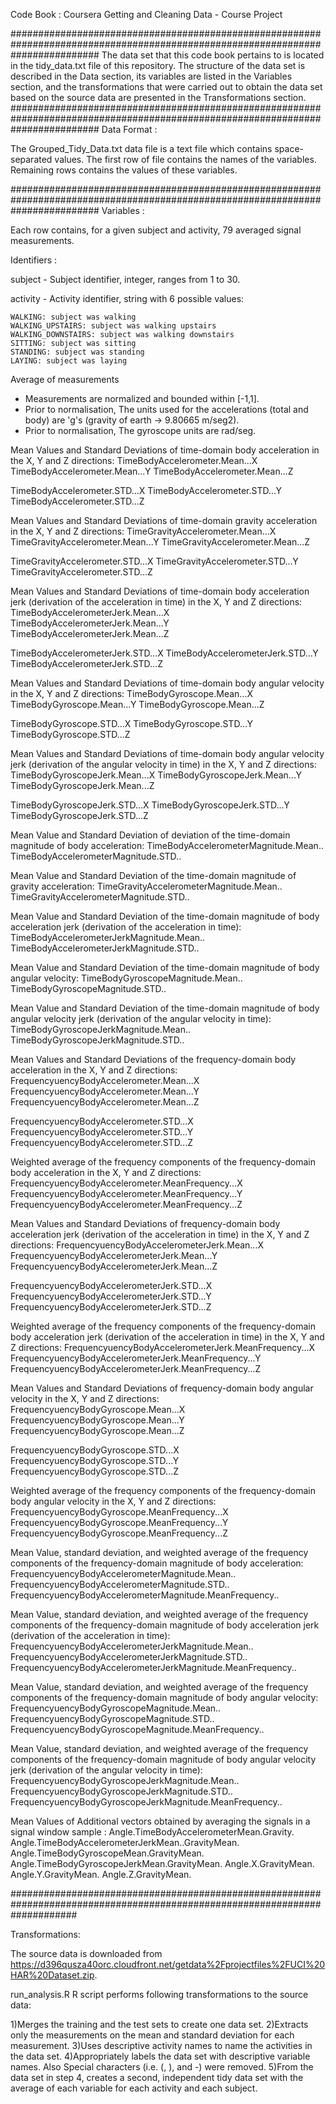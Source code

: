 Code Book : Coursera Getting and Cleaning Data - Course Project

################################################################################################################################
The data set that this code book pertains to is located in the tidy_data.txt file of this repository.
The structure of the data set is described in the Data section, its variables are listed in the Variables section, and the transformations that were carried out to obtain the data set based on the source data are presented in the Transformations section.
################################################################################################################################
Data Format : 

The Grouped_Tidy_Data.txt data file is a text file which contains space-separated values.
The first row of file contains the names of the variables.
Remaining rows contains the values of these variables.

################################################################################################################################
Variables : 

Each row contains, for a given subject and activity, 79 averaged signal measurements.

Identifiers : 

subject - Subject identifier, integer, ranges from 1 to 30.

activity - Activity identifier, string with 6 possible values:

	WALKING: subject was walking
	WALKING_UPSTAIRS: subject was walking upstairs
	WALKING_DOWNSTAIRS: subject was walking downstairs
	SITTING: subject was sitting
	STANDING: subject was standing
	LAYING: subject was laying


Average of measurements

- Measurements are normalized and bounded within [-1,1].
- Prior to normalisation, The units used for the accelerations (total and body) are 'g's (gravity of earth -> 9.80665 m/seg2).
- Prior to normalisation, The gyroscope units are rad/seg.

Mean Values and Standard Deviations of time-domain body acceleration in the X, Y and Z directions:
TimeBodyAccelerometer.Mean...X
TimeBodyAccelerometer.Mean...Y
TimeBodyAccelerometer.Mean...Z

TimeBodyAccelerometer.STD...X
TimeBodyAccelerometer.STD...Y
TimeBodyAccelerometer.STD...Z

Mean Values and Standard Deviations of time-domain gravity acceleration in the X, Y and Z directions:
TimeGravityAccelerometer.Mean...X
TimeGravityAccelerometer.Mean...Y
TimeGravityAccelerometer.Mean...Z

TimeGravityAccelerometer.STD...X
TimeGravityAccelerometer.STD...Y
TimeGravityAccelerometer.STD...Z

Mean Values and Standard Deviations of time-domain body acceleration jerk (derivation of the acceleration in time) in the X, Y and Z directions:
TimeBodyAccelerometerJerk.Mean...X
TimeBodyAccelerometerJerk.Mean...Y
TimeBodyAccelerometerJerk.Mean...Z

TimeBodyAccelerometerJerk.STD...X
TimeBodyAccelerometerJerk.STD...Y
TimeBodyAccelerometerJerk.STD...Z

Mean Values and Standard Deviations of time-domain body angular velocity in the X, Y and Z directions:
TimeBodyGyroscope.Mean...X
TimeBodyGyroscope.Mean...Y
TimeBodyGyroscope.Mean...Z

TimeBodyGyroscope.STD...X
TimeBodyGyroscope.STD...Y
TimeBodyGyroscope.STD...Z

Mean Values and Standard Deviations of  time-domain body angular velocity jerk (derivation of the angular velocity in time) in the X, Y and Z directions:
TimeBodyGyroscopeJerk.Mean...X
TimeBodyGyroscopeJerk.Mean...Y
TimeBodyGyroscopeJerk.Mean...Z

TimeBodyGyroscopeJerk.STD...X
TimeBodyGyroscopeJerk.STD...Y
TimeBodyGyroscopeJerk.STD...Z

Mean Value and Standard Deviation of   deviation of the time-domain magnitude of body acceleration:
TimeBodyAccelerometerMagnitude.Mean..
TimeBodyAccelerometerMagnitude.STD..

Mean Value and Standard Deviation of the time-domain magnitude of gravity acceleration:
TimeGravityAccelerometerMagnitude.Mean..
TimeGravityAccelerometerMagnitude.STD..

Mean Value and Standard Deviation of the time-domain magnitude of body acceleration jerk (derivation of the acceleration in time):
TimeBodyAccelerometerJerkMagnitude.Mean..
TimeBodyAccelerometerJerkMagnitude.STD..

Mean Value and Standard Deviation of the time-domain magnitude of body angular velocity:
TimeBodyGyroscopeMagnitude.Mean..
TimeBodyGyroscopeMagnitude.STD..

Mean Value and Standard Deviation of the time-domain magnitude of body angular velocity jerk (derivation of the angular velocity in time):
TimeBodyGyroscopeJerkMagnitude.Mean..
TimeBodyGyroscopeJerkMagnitude.STD..

Mean Values and Standard Deviations of the frequency-domain body acceleration in the X, Y and Z directions:
FrequencyuencyBodyAccelerometer.Mean...X
FrequencyuencyBodyAccelerometer.Mean...Y
FrequencyuencyBodyAccelerometer.Mean...Z

FrequencyuencyBodyAccelerometer.STD...X
FrequencyuencyBodyAccelerometer.STD...Y
FrequencyuencyBodyAccelerometer.STD...Z

Weighted average of the frequency components of the frequency-domain body acceleration in the X, Y and Z directions:
FrequencyuencyBodyAccelerometer.MeanFrequency...X
FrequencyuencyBodyAccelerometer.MeanFrequency...Y
FrequencyuencyBodyAccelerometer.MeanFrequency...Z

Mean Values and Standard Deviations of frequency-domain body acceleration jerk (derivation of the acceleration in time) in the X, Y and Z directions:
FrequencyuencyBodyAccelerometerJerk.Mean...X
FrequencyuencyBodyAccelerometerJerk.Mean...Y
FrequencyuencyBodyAccelerometerJerk.Mean...Z

FrequencyuencyBodyAccelerometerJerk.STD...X
FrequencyuencyBodyAccelerometerJerk.STD...Y
FrequencyuencyBodyAccelerometerJerk.STD...Z

Weighted average of the frequency components of the frequency-domain body acceleration jerk (derivation of the acceleration in time) in the X, Y and Z directions:
FrequencyuencyBodyAccelerometerJerk.MeanFrequency...X
FrequencyuencyBodyAccelerometerJerk.MeanFrequency...Y
FrequencyuencyBodyAccelerometerJerk.MeanFrequency...Z

Mean Values and Standard Deviations of frequency-domain body angular velocity in the X, Y and Z directions:
FrequencyuencyBodyGyroscope.Mean...X
FrequencyuencyBodyGyroscope.Mean...Y
FrequencyuencyBodyGyroscope.Mean...Z

FrequencyuencyBodyGyroscope.STD...X
FrequencyuencyBodyGyroscope.STD...Y
FrequencyuencyBodyGyroscope.STD...Z

Weighted average of the frequency components of the frequency-domain body angular velocity in the X, Y and Z directions:
FrequencyuencyBodyGyroscope.MeanFrequency...X
FrequencyuencyBodyGyroscope.MeanFrequency...Y
FrequencyuencyBodyGyroscope.MeanFrequency...Z

Mean Value, standard deviation, and weighted average of the frequency components of the frequency-domain magnitude of body acceleration:
FrequencyuencyBodyAccelerometerMagnitude.Mean..
FrequencyuencyBodyAccelerometerMagnitude.STD..
FrequencyuencyBodyAccelerometerMagnitude.MeanFrequency..

Mean Value, standard deviation, and weighted average of the frequency components of the frequency-domain magnitude of body acceleration jerk (derivation of the acceleration in time):
FrequencyuencyBodyAccelerometerJerkMagnitude.Mean..
FrequencyuencyBodyAccelerometerJerkMagnitude.STD..
FrequencyuencyBodyAccelerometerJerkMagnitude.MeanFrequency..

Mean Value, standard deviation, and weighted average of the frequency components of the frequency-domain magnitude of body angular velocity:
FrequencyuencyBodyGyroscopeMagnitude.Mean..
FrequencyuencyBodyGyroscopeMagnitude.STD..
FrequencyuencyBodyGyroscopeMagnitude.MeanFrequency..

Mean Value, standard deviation, and weighted average of the frequency components of the frequency-domain magnitude of body angular velocity jerk (derivation of the angular velocity in time):
FrequencyuencyBodyGyroscopeJerkMagnitude.Mean..
FrequencyuencyBodyGyroscopeJerkMagnitude.STD..
FrequencyuencyBodyGyroscopeJerkMagnitude.MeanFrequency..

Mean Values of Additional vectors obtained by averaging the signals in a signal window sample : 
Angle.TimeBodyAccelerometerMean.Gravity.
Angle.TimeBodyAccelerometerJerkMean..GravityMean.
Angle.TimeBodyGyroscopeMean.GravityMean.
Angle.TimeBodyGyroscopeJerkMean.GravityMean.
Angle.X.GravityMean.
Angle.Y.GravityMean.
Angle.Z.GravityMean.

############################################################################################################################

Transformations:

The source data is downloaded from https://d396qusza40orc.cloudfront.net/getdata%2Fprojectfiles%2FUCI%20HAR%20Dataset.zip.

run_analysis.R R script performs following transformations to the source data:

1)Merges the training and the test sets to create one data set.
2)Extracts only the measurements on the mean and standard deviation for each measurement.
3)Uses descriptive activity names to name the activities in the data set.
4)Appropriately labels the data set with descriptive variable names. Also Special characters (i.e. (, ), and -) were removed.
5)From the data set in step 4, creates a second, independent tidy data set with the average of each variable for each activity and each subject.

